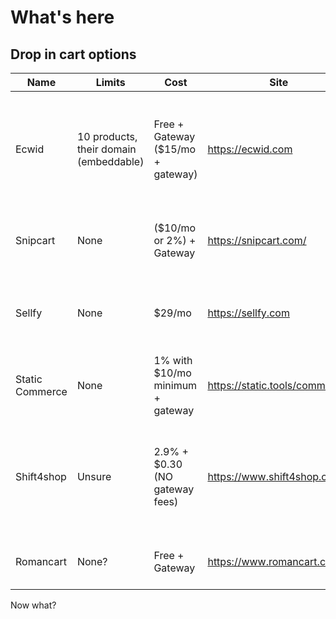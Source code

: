 # What's here

## Drop in cart options

| Name | Limits | Cost | Site | Notes |
| --- | --- | --- | --- | --- |
| Ecwid           | 10 products, their domain (embeddable) | Free + Gateway ($15/mo + gateway) | https://ecwid.com              | popular, has an upgraded plan that can sell on facebook/IG and has a nice mobile app |
| Snipcart        | None                                   | ($10/mo or 2%) + Gateway          | https://snipcart.com/          | Probably the best integrated with website                                            |
| Sellfy          | None                                   | $29/mo                            | https://sellfy.com             | Pricey but I've used it as a buyer and the experience was nice                       |
| Static Commerce | None                                   | 1% with $10/mo minimum + gateway  | https://static.tools/commerce/ | Don't know much about it. should integrate very well.                                |
| Shift4shop      | Unsure                                 | 2.9% + $0.30 (NO gateway fees)    | https://www.shift4shop.com/    | Big company, not very transparent about pricing, might be complex setup              |
| Romancart       | None?                                  | Free + Gateway                    | https://www.romancart.com/     | Seems free but no idea about this one                                                |

Now what?

